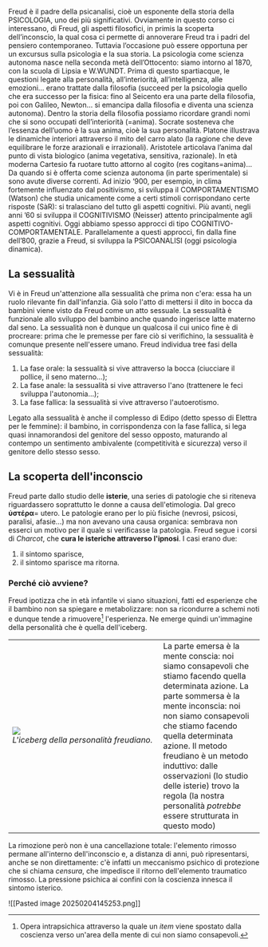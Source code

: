 
Freud è il padre della psicanalisi, cioè un esponente della storia della PSICOLOGIA, uno dei più significativi. Ovviamente in questo corso ci interessano, di Freud, gli aspetti filosofici, in primis la scoperta dell’inconscio, la qual cosa ci permette di annoverare Freud tra i padri del pensiero contemporaneo.
Tuttavia l’occasione può essere opportuna per un excursus sulla psicologia e la sua storia.
La psicologia come scienza autonoma nasce nella seconda metà dell’Ottocento: siamo intorno al 1870, con la scuola di Lipsia e W.WUNDT.
Prima di questo spartiacque, le questioni legate alla personalità, all’interiorità, all’intelligenza, alle emozioni… erano trattate dalla filosofia (succeed per la psicologia quello che era successo per la fisica: fino al Seicento era una parte della filosofia, poi con Galileo, Newton… si emancipa dalla filosofia e diventa una scienza autonoma).
Dentro la storia della filosofia possiamo ricordare grandi nomi che si sono occupati dell’interiorità (=anima). Socrate sosteneva che l’essenza dell’uomo è la sua anima, cioè la sua personalità. Platone illustrava le dinamiche interiori attraverso il mito del carro alato (la ragione che deve equilibrare le forze arazionali e irrazionali). Aristotele articolava l’anima dal punto di vista biologico (anima vegetativa, sensitiva, razionale). In età moderna Cartesio fa ruotare tutto attorno al cogito (res cogitans=anima)…
Da quando si è offerta come scienza autonoma (in parte sperimentale) si sono avute diverse correnti. Ad inizio ‘900, per esempio, in clima fortemente influenzato dal positivismo, si sviluppa il COMPORTAMENTISMO (Watson) che studia unicamente come a certi stimoli corrispondano certe risposte (SàR): si tralasciano del tutto gli aspetti cognitivi.
Più avanti, negli anni ’60 si sviluppa il COGNITIVISMO (Neisser) attento principalmente agli aspetti cognitivi.
Oggi abbiamo spesso approcci di tipo COGNITIVO-COMPORTAMENTALE.
Parallelamente a questi approcci, fin dalla fine dell’800, grazie a Freud, si sviluppa la PSICOANALISI (oggi psicologia dinamica).

## La sessualità

Vi è in Freud un'attenzione alla sessualità che prima non c'era: essa ha un ruolo rilevante fin dall'infanzia. Già solo l'atto di mettersi il dito in bocca da bambini viene visto da Freud come un atto sessuale. La sessualità è funzionale allo sviluppo del bambino anche quando ingerisce latte materno dal seno. La sessualità non è dunque un qualcosa il cui unico fine è di procreare: prima che le premesse per fare ciò si verifichino, la sessualità è comunque presente nell'essere umano. Freud individua tree fasi della sessualità:
1. La fase orale: la sessualità si vive attraverso la bocca (ciucciare il pollice, il seno materno…);
2. La fase anale: la sessualità si vive attraverso l'ano (trattenere le feci sviluppa l'autonomia…);
3. La fase fallica: la sessualità si vive attraverso l'autoerotismo.

Legato alla sessualità è anche il complesso di Edipo (detto spesso di Elettra per le femmine): il bambino, in corrispondenza con la fase fallica, si lega quasi innamorandosi del genitore del sesso opposto, maturando al contempo un sentimento ambivalente (competitività e sicurezza) verso il genitore dello stesso sesso. 

## La scoperta dell'inconscio

Freud parte dallo studio delle **isterie**, una series di patologie che si riteneva riguardassero soprattutto le donne a causa dell'etimologia. Dal greco **ὑστέρα**= utero.
Le patologie erano per lo più fisiche (nevrosi, psicosi, paralisi, afasie…) ma non avevano una causa organica: sembrava non esserci un motivo per il quale si verificasse la patologia. 
Freud segue i corsi di *Charcot*, che **cura le isteriche attraverso l'ipnosi**. I casi erano due:
1. il sintomo sparisce,
2. il sintomo sparisce ma ritorna.
### Perché ciò avviene?
Freud ipotizza che in età infantile vi siano situazioni, fatti ed esperienze che il bambino non sa spiegare e metabolizzare: non sa ricondurre a schemi noti e dunque tende a rimuovere[^1] l'esperienza. Ne emerge quindi un'immagine della personalità che è quella dell'iceberg.
<table width=100%>
<tr>
	<td width=60%>  <img src="https://tesinadimaturita.wordpress.com/wp-content/uploads/2017/06/iceberg.jpg?w=395&h=344"> <br> <i>L'iceberg della personalità freudiano.</i></td>
	<td width=50%>La parte emersa è la mente conscia: noi siamo consapevoli che stiamo facendo quella determinata azione. La parte sommersa è la mente inconscia: noi non siamo consapevoli che stiamo facendo quella determinata azione. Il metodo freudiano è un metodo induttivo: dalle osservazioni (lo studio delle isterie) trovo la regola (la nostra personalità <i>potrebbe</i> essere strutturata in questo modo)

  </td>
</tr>
</table>

La rimozione però non è una cancellazione totale: l'elemento rimosso permane all'interno dell'inconscio e, a distanza di anni, può ripresentarsi, anche se non direttamente: c'è infatti un meccanismo psichico di protezione che si chiama *censura*, che impedisce il ritorno dell'elemento traumatico rimosso.
La pressione psichica ai confini con la coscienza innesca il sintomo isterico.

![[Pasted image 20250204145253.png]]

[^1]: Opera intrapsichica attraverso la quale un *item* viene spostato dalla coscienza verso un'area della mente di cui non siamo consapevoli. 

